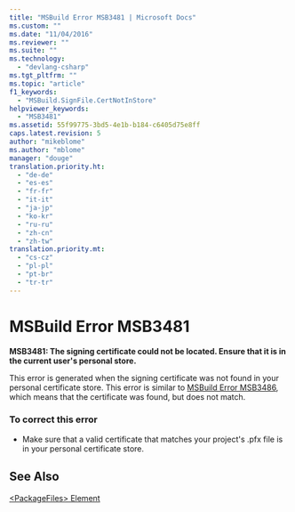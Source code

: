 ```yaml
---
title: "MSBuild Error MSB3481 | Microsoft Docs"
ms.custom: ""
ms.date: "11/04/2016"
ms.reviewer: ""
ms.suite: ""
ms.technology: 
  - "devlang-csharp"
ms.tgt_pltfrm: ""
ms.topic: "article"
f1_keywords: 
  - "MSBuild.SignFile.CertNotInStore"
helpviewer_keywords: 
  - "MSB3481"
ms.assetid: 55f99775-3bd5-4e1b-b184-c6405d75e8ff
caps.latest.revision: 5
author: "mikeblome"
ms.author: "mblome"
manager: "douge"
translation.priority.ht: 
  - "de-de"
  - "es-es"
  - "fr-fr"
  - "it-it"
  - "ja-jp"
  - "ko-kr"
  - "ru-ru"
  - "zh-cn"
  - "zh-tw"
translation.priority.mt: 
  - "cs-cz"
  - "pl-pl"
  - "pt-br"
  - "tr-tr"
---
```

# MSBuild Error MSB3481
**MSB3481: The signing certificate could not be located. Ensure that it is in the current user's personal store.**  
  
 This error is generated when the signing certificate was not found in your personal certificate store. This error is similar to [MSBuild Error MSB3486](../misc/msbuild-error-msb3486.md), which means that the certificate was found, but does not match.  
  
### To correct this error  
  
-   Make sure that a valid certificate that matches your project's .pfx file is in your personal certificate store.  
  
## See Also  
 [\<PackageFiles> Element](../deployment/packagefiles-element-bootstrapper.md)